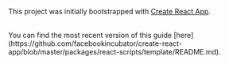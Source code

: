 This project was initially bootstrapped with [Create React App](https://github.com/facebookincubator/create-react-app).

<br>
You can find the most recent version of this guide [here](https://github.com/facebookincubator/create-react-app/blob/master/packages/react-scripts/template/README.md).